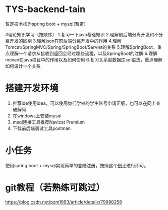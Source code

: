 # TYS-backend-tain
暂定技术栈为spring boot + mysql(暂定）

#理论知识学习（按顺序）
1.复习一下java基础知识
2.理解前后端分离开发和不分离开发的区别
3.理解json在前后端分离开发中的作用
4.理解Tomcat/SpringMVC/Spring/SpringBoot/Servlet的关系
5.理解SpringBoot，重点理解一个请求从接收到返回会经过哪些流程，以及SpringBoot的注解
6.理解mevan在java项目中的作用以及如何使用
6.复习关系型数据库sql语法，重点理解如何设计一个关系



# 搭建开发环境
1. 推荐ide使用idea，可以使用你们学校的学生账号申请正版，也可以在网上查破解码
2. 在windows上安装mysql
3. msql连接工具推荐Navicat Premium
4. 下载前后端调试工具postman

# 小任务
使用spring boot + mysql实现简单的登陆注册，按照这个[例子](https://www.jianshu.com/p/a9a803616820)进行即可。

# git教程（若熟练可跳过）
https://blog.csdn.net/pzm1993/article/details/79980258
